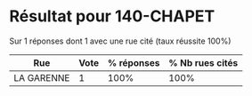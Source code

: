 # Résultat pour 140-CHAPET

Sur 1 réponses dont 1 avec une rue cité (taux réussite 100%)

| Rue | Vote | % réponses | % Nb rues cités|
|-----|------|------------|----------------|
| LA GARENNE | 1 | 100% | 100%|
